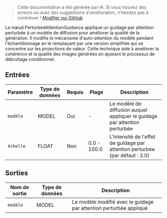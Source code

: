 > Cette documentation a été générée par IA. Si vous trouvez des erreurs ou avez des suggestions d'amélioration, n'hésitez pas à contribuer ! [Modifier sur GitHub](https://github.com/Comfy-Org/embedded-docs/blob/main/comfyui_embedded_docs/docs/PerturbedAttentionGuidance/fr.md)

Le nœud PerturbedAttentionGuidance applique un guidage par attention perturbée à un modèle de diffusion pour améliorer la qualité de la génération. Il modifie le mécanisme d'auto-attention du modèle pendant l'échantillonnage en le remplaçant par une version simplifiée qui se concentre sur les projections de valeur. Cette technique aide à améliorer la cohérence et la qualité des images générées en ajustant le processus de débruitage conditionnel.

## Entrées

| Paramètre | Type de données | Requis | Plage | Description |
|-----------|-----------|----------|-------|-------------|
| `modèle` | MODEL | Oui | - | Le modèle de diffusion auquel appliquer le guidage par attention perturbée |
| `échelle` | FLOAT | Non | 0.0 - 100.0 | L'intensité de l'effet de guidage par attention perturbée (par défaut : 3.0) |

## Sorties

| Nom de sortie | Type de données | Description |
|-------------|-----------|-------------|
| `modèle` | MODEL | Le modèle modifié avec le guidage par attention perturbée appliqué |
